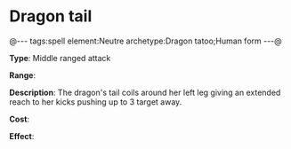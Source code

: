 # Dragon tail

@---
tags:spell
element:Neutre
archetype:Dragon tatoo;Human form
---@

**Type**:
Middle ranged attack

**Range**:

**Description**:
The dragon's tail coils around her left leg giving an extended reach to her kicks pushing up to 3 target away.

**Cost**:

**Effect**:
